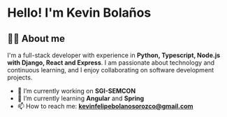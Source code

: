 # Hello! I'm Kevin Bolaños

## 👨‍💻 About me
I'm a full-stack developer with experience in **Python, Typescript, Node.js with Django, React and Express**. I am passionate about technology and continuous learning, and I enjoy collaborating on software development projects.

- 🔭 I’m currently working on **SGI-SEMCON**
- 🌱 I’m currently learning **Angular** and **Spring**
- 📫 How to reach me: **kevinfelipebolanosorozco@gmail.com**
